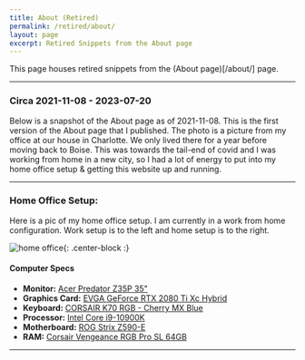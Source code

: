 ```yaml
---
title: About (Retired)
permalink: /retired/about/
layout: page
excerpt: Retired Snippets from the About page
---
```


This page houses retired snippets from the (About page)[/about/] page.

---

### Circa 2021-11-08 - 2023-07-20
Below is a snapshot of the About page as of 2021-11-08. This is the first version of the About page that I published.
The photo is a picture from my office at our house in Charlotte. We only lived there for a year before moving back to 
Boise. This was towards the tail-end of covid and I was working from home in a new city, so I had a lot of energy
to put into my home office setup & getting this website up and running.

---

### Home Office Setup:

Here is a pic of my home office setup. I am currently in a work from home configuration. Work setup is to the left and home setup is to the right.

![home office](/assets/img/office.jpg){: .center-block :}

#### Computer Specs

- **Monitor:** [Acer Predator Z35P 35"](https://www.amazon.com/gp/product/B06ZZDYVQM/)
- **Graphics Card:** [EVGA GeForce RTX 2080 Ti Xc Hybrid](https://www.amazon.com/gp/product/B07MGZJP77/)
- **Keyboard:** [CORSAIR K70 RGB - Cherry MX Blue](https://www.amazon.com/gp/product/B07D5W7R2X/)
- **Processor:** [Intel Core i9-10900K](https://www.amazon.com/gp/product/B086MHSTVD/)
- **Motherboard:** [ROG Strix Z590-E ](https://www.amazon.com/gp/product/B08T6HTXF9/)
- **RAM:** [Corsair Vengeance RGB Pro SL 64GB](https://www.amazon.com/gp/product/B08SQRF8MJ/)

---
